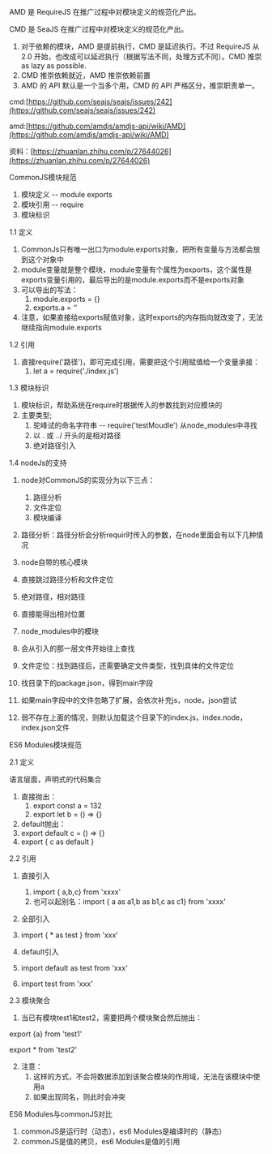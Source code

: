 AMD 是 RequireJS 在推广过程中对模块定义的规范化产出。

CMD 是 SeaJS 在推广过程中对模块定义的规范化产出。

1. 对于依赖的模块，AMD 是提前执行，CMD 是延迟执行。不过 RequireJS 从 2.0 开始，也改成可以延迟执行（根据写法不同，处理方式不同）。CMD 推崇 as lazy as possible.
2. CMD 推崇依赖就近，AMD 推崇依赖前置
3. AMD 的 API 默认是一个当多个用，CMD 的 API 严格区分，推崇职责单一。

cmd:[https://github.com/seajs/seajs/issues/242](https://github.com/seajs/seajs/issues/242)

amd:[https://github.com/amdjs/amdjs-api/wiki/AMD](https://github.com/amdjs/amdjs-api/wiki/AMD)

资料：[https://zhuanlan.zhihu.com/p/27644026](https://zhuanlan.zhihu.com/p/27644026)

CommonJS模块规范

1. 模块定义 -- module exports
2. 模块引用 -- require
3. 模块标识

1.1 定义

1. CommonJs只有唯一出口为module.exports对象，把所有变量与方法都会放到这个对象中
2. module变量就是整个模块，module变量有个属性为exports，这个属性是exports变量引用的，最后导出的是module.exports而不是exports对象
3. 可以导出的写法：
   1. module.exports = {}
   2. exports.a = ‘’
4. 注意，如果直接给exports赋值对象，这时exports的内存指向就改变了，无法继续指向module.exports

1.2 引用

1. 直接require('路径')，即可完成引用，需要把这个引用赋值给一个变量承接：
   1. let a = require('./index.js')

1.3 模块标识

1. 模块标识，帮助系统在require时根据传入的参数找到对应模块的
2. 主要类型;
   1. 驼峰试的命名字符串 -- require('testMoudle') 从node_modules中寻找
   2. 以 . 或 ../ 开头的是相对路径
   3. 绝对路径引入

1.4 nodeJs的支持

1. node对CommonJS的实现分为以下三点：

   1. 路径分析
   2. 文件定位
   3. 模块编译
2. 路径分析：路径分析会分析requir时传入的参数，在node里面会有以下几种情况
3. node自带的核心模块
4. 直接跳过路径分析和文件定位
5. 绝对路径，相对路径
6. 直接能得出相对位置
7. node_modules中的模块
8. 会从引入的那一层文件开始往上查找
9. 文件定位：找到路径后，还需要确定文件类型，找到具体的文件定位
10. 找目录下的package.json，得到main字段
11. 如果main字段中的文件忽略了扩展，会依次补充js，node，json尝试
12. 弱不存在上面的情况，则默认加载这个目录下的index.js，index.node，index.json文件

ES6 Modules模块规范

2.1 定义

语言层面，声明式的代码集合

1. 直接抛出：
   1. export const a = 132
   2. export let b = () => {}
2. default抛出：
3. export default c = () => {}
4. export {  c as default  }

2.2 引用

1. 直接引入

   1. import { a,b,c} from 'xxxx'
   2. 也可以起别名：import { a as a1,b as b1,c as c1} from 'xxxx'
2. 全部引入
3. import { * as test } from 'xxx'
4. default引入
5. import default as test from 'xxx'
6. import test from 'xxx'

2.3 模块聚合

1. 当已有模块test1和test2，需要把两个模块聚合然后抛出：

export {a} from 'test1'

export * from 'test2'

2. 注意：
   1. 这样的方式，不会将数据添加到该聚合模块的作用域，无法在该模块中使用a
   2. 如果出现同名，则此时会冲突

ES6 Modules与commonJS对比

1. commonJS是运行时（动态），es6 Modules是编译时的（静态）
2. commonJS是值的拷贝，es6 Modules是值的引用
